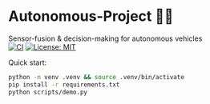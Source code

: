 # Autonomous-Project 🚗🤖  
Sensor-fusion & decision-making for autonomous vehicles  
[![CI](https://img.shields.io/github/actions/workflow/status/AshwinVar/Autonomous-project/ci.yml?branch=main)](./.github/workflows/ci.yml)
[![License: MIT](https://img.shields.io/badge/License-MIT-yellow.svg)](LICENSE)

Quick start:

```bash
python -m venv .venv && source .venv/bin/activate
pip install -r requirements.txt
python scripts/demo.py
```
